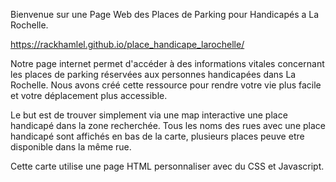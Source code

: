 Bienvenue sur une Page Web des Places de Parking pour Handicapés a La Rochelle.

https://rackhamlel.github.io/place_handicape_larochelle/

Notre page internet permet d'accéder à des informations vitales concernant les places de parking réservées aux personnes handicapées dans La Rochelle. Nous avons créé cette ressource pour rendre votre vie plus facile et votre déplacement plus accessible.

Le but est de trouver simplement via une map interactive une place handicapé dans la zone recherchée.
Tous les noms des rues avec une place handicapé sont affichés en bas de la carte, plusieurs places peuve etre disponible dans la même rue.

Cette carte utilise une page HTML personnaliser avec du CSS et Javascript.
